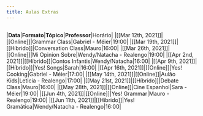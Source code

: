 ```yaml
---
title: Aulas Extras
---
```


## 
|**Data**|**Formato**|**Tópico**|**Professor**|Horário|
|[[Mar 12th, 2021]]|[[Online]]|Grammar Class|Gabriel - Méier|19:00|
|[[Mar 19th, 2021]]|[[Híbrido]]|Conversation Class|Mauro|16:00|
|[[Mar 26th, 2021]]|[[Online]]|Mi Opinion Sobre|Wendy/Natacha - Realengo|19:00|
|[[Apr 2nd, 2021]]|[[Híbrido]]|Contos Infantis|Wendy/Natacha|16:00|
|[[Apr 9th, 2021]]|[[Híbrido]]|Yes! Songs|Sarah|16:00|
|[[Apr 16th, 2021]]|[[Online]]|Yes! Cooking|Gabriel - Méier|17:00|
|[[May 14th, 2021]]|[[Online]]|Aulão Kids|Leticia - Realengo|17:00|
|[[May 21st, 2021]]|[[Híbrido]]|Debate Class|Mauro|16:00|
|[[May 28th, 2021]]|[[Online]]|Cine Espanhol|Sara - Méier|19:00|
|[[Jun 4th, 2021]]|[[Online]]|Yes! Grammar|Mauro - Realengo|19:00|
|[[Jun 11th, 2021]]|[[Híbrido]]|Yes! Gramática|Wendy/Natacha - Realengo|16:00|
##
